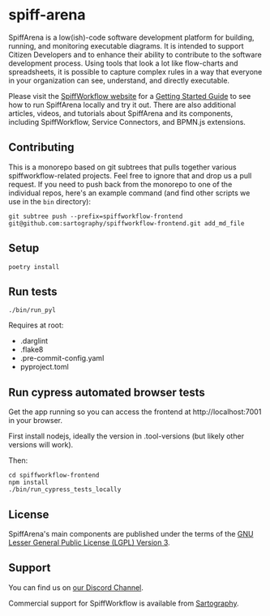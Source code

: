 # spiff-arena

SpiffArena is a low(ish)-code software development platform for building, running, and monitoring executable diagrams.
It is intended to support Citizen Developers and to enhance their ability to contribute to the software development process.
Using tools that look a lot like flow-charts and spreadsheets, it is possible to capture complex rules in a way that everyone in your organization can see, understand, and directly executable.

Please visit the [SpiffWorkflow website](https://www.spiffworkflow.org) for a [Getting Started Guide](https://www.spiffworkflow.org/posts/articles/get_started/) to see how to run SpiffArena locally and try it out.
There are also additional articles, videos, and tutorials about SpiffArena and its components, including SpiffWorkflow, Service Connectors, and BPMN.js extensions.

## Contributing

This is a monorepo based on git subtrees that pulls together various spiffworkflow-related projects.
Feel free to ignore that and drop us a pull request.
If you need to push back from the monorepo to one of the individual repos, here's an example command (and find other scripts we use in the `bin` directory):

    git subtree push --prefix=spiffworkflow-frontend git@github.com:sartography/spiffworkflow-frontend.git add_md_file

Setup
-----

    poetry install

Run tests
---------

    ./bin/run_pyl

Requires at root:
- .darglint
- .flake8
- .pre-commit-config.yaml
- pyproject.toml

Run cypress automated browser tests
-----------------------------------

Get the app running so you can access the frontend at http://localhost:7001 in your browser.

First install nodejs, ideally the version in .tool-versions (but likely other versions will work).

Then:

    cd spiffworkflow-frontend
    npm install
    ./bin/run_cypress_tests_locally

License
-------
SpiffArena's main components are published under the terms of the
[GNU Lesser General Public License (LGPL) Version 3](https://www.gnu.org/licenses/lgpl-3.0.txt).

Support
-------
You can find us on [our Discord Channel](https://discord.gg/BYHcc7PpUC).

Commercial support for SpiffWorkflow is available from [Sartography](https://sartography.com).
